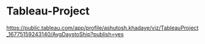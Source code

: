 # Tableau-Project
https://public.tableau.com/app/profile/ashutosh.khadaye/viz/TableauProject_16775159243140/AvgDaystoShip?publish=yes
